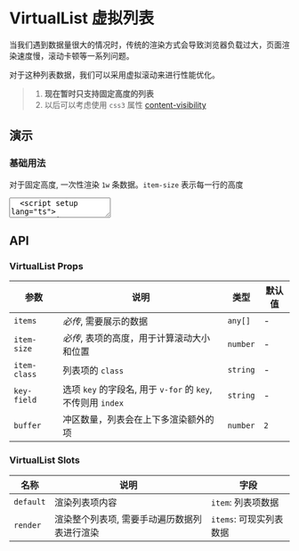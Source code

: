 # VirtualList 虚拟列表

当我们遇到数据量很大的情况时，传统的渲染方式会导致浏览器负载过大，页面渲染速度慢，滚动卡顿等一系列问题。

对于这种列表数据，我们可以采用虚拟滚动来进行性能优化。

> 1. **现在暂时只支持固定高度的列表**
> 2. 以后可以考虑使用 `css3` 属性 [content-visibility](https://developer.mozilla.org/zh-CN/docs/Web/CSS/content-visibility)

## 演示

<script setup>
  import { VirtualList } from "../../src"

  const items = Array.from({ length: 10000 }, (_, i) => ({
    id: `${i}`,
    value: i,
  }))
</script>

### 基础用法

对于固定高度, 一次性渲染 `1w` 条数据。`item-size` 表示每一行的高度

<ClientOnly>
  <CodePreview>
  <textarea lang="vue" v-pre>
  <script setup lang="ts">
    const items = Array.from({ length: 10000 }, (_, i) => ({
      id: `${i}`,
      value: i,
    }));
  </script>
  <template>
    <lt-virtual-list :items="items" :item-size="42" key-field="id">
      <template  #default="{ item }">
        <span>{{ item.value }}</span>
      </template>
    </lt-virtual-list>
  </template>
  </textarea>
  <template #preview>
    <div class="virtual-list-demo-container">
      <VirtualList :items="items" :item-size="42" key-field="id">
        <template  #default="{ item }">
          <span>{{ item.value }}</span>
        </template>
      </VirtualList>
    </div>
  </template>
  </CodePreview>
</ClientOnly>

## API

### VirtualList Props

<!-- prettier-ignore -->
| 参数 | 说明 | 类型 | 默认值 |
| --- | --- | --- | --- |
| `items` | *必传*, 需要展示的数据 | `any[]` | - |
| `item-size` | *必传*, 表项的高度，用于计算滚动大小和位置 | `number` | - |
| `item-class` | 列表项的 `class` | `string` | - |
| `key-field` | 选项 `key` 的字段名, 用于 `v-for` 的 `key`, 不传则用 `index` | `string` | - |
| `buffer` | 冲区数量，列表会在上下多渲染额外的项 | `number` | `2` |

### VirtualList Slots

<!-- prettier-ignore -->
| 名称 | 说明 | 字段 |
| --- | --- | --- |
| `default` | 渲染列表项内容 | `item`: 列表项数据 |
| `render` | 渲染整个列表项, 需要手动遍历数据列表进行渲染 | `items`: 可现实列表数据 |
